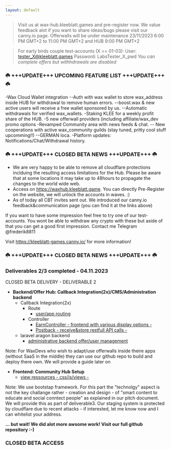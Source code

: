 ```yaml
---
layout: default
---
```


> Visit us at wax-hub.kleeblatt.games and pre-register now.
> We value feedback alot if you want to share ideas/bugs please visit our canny.io page.
> Offerwalls will be under maintenance 23/11/2023 6:00 PM GMT+2 to 11:00 PM GMT+2 and HUB 9:00 PM GMT+2

>For early birds couple test-accounts (X == 01-03):
>User: tester_X@kleeblatt.games
>Password: LabsTester_X_pwd
>*You can complete offers but withhdrawals are disabled*

### ☘️ +++UPDATE+++ UPCOMING FEATURE LIST +++UPDATE+++ ☘️

-Wax Cloud Wallet integration
--Auth with wax wallet to store wax_address inside HUB for withdrawal to remove human errors.
--boost.wax & new active users will receive a free wallet sponsored by us.
--Automatic withdrawals for verified wax_wallets.
-Staking KLEE for a weekly profit share of the HUB.
-5 new offerwall providers (including affiliate/wax_dev promo options
-Revamped Community area with news feeds & chat.
-- New cooperations with active wax_community guilds (stay tuned, pritty cool stuff upcomming!!)
--GERMAN loca.
-Platform updates: Notifications/Chat/Withdrawal history.



### ☘️ +++UPDATE+++ CLOSED BETA NEWS +++UPDATE+++ ☘️

- We are very happy to be able to remove all cloudflare protections inclduing the resulting access limitations for the Hub. Please be aware that at some locations it may take up to 48hours to propagate the changes to the world wide web. 
- Access on https://waxhub.kleeblatt.game. You can directly Pre-Register on the website, we will unlock the accounts in waves. :)
- As of today all CBT invites sent out. We introduced our canny.io feedback&communication page (you can find it at the links above)

If you want to have some impression feel free to try one of our test-accounts. You wont be able to withdraw any crypto with these but aside of that you can get a good first impression. Contact me Telegram @frederik8811

Visit https://kleeblatt-games.canny.io/ for more information!

### ☘️ +++UPDATE+++ CLOSED BETA NEWS +++UPDATE+++ ☘️


### Deliverables 2/3 completed - 04.11.2023

CLOSED BETA DELIVERY - DELIVERABLE 2
  - **Backend/Offer Hub: Callback Integration(2x)/CMS/Administration backend**
    - Callback Integration(2x)
      - Route
        - [user/app routing](https://github.com/KleeblattGames/WAX-Earn-and-Community-Hub/blob/main/offerwall/routes/web.php)
      - Controller
        - [EarnController - frontend with various display options - ](https://github.com/KleeblattGames/WAX-Earn-and-Community-Hub/blob/main/offerwall/app/Http/Controllers/EarnController.php)
        - [Postback - receive&store restfull API calls - ](https://github.com/KleeblattGames/WAX-Earn-and-Community-Hub/blob/main/offerwall/app/Http/Controllers/NotikPostbackController.php)
    - laravel aragon backend
       - [administrative backend offer/user management](https://github.com/KleeblattGames/argon-dashboard-laravel)
  
  Note: For WaxDevs who wish to adapt/use offerwalls inside theire apps (without SaaS in the middle) they can use our github repo to build and deploy there own. We will provide a guide later on
  
  - **Frontend: Community Hub Setup**
      - [view ressources - css/js/views -](https://github.com/KleeblattGames/WAX-Earn-and-Community-Hub/tree/main/offerwall/resources)
  
  Note: We use bootstap framework. For this part the "technolgy" aspect is not the key challange rather - creation and design - of "smart content to educate and social conntect people" as explained in our pitch document. We will provide this as part of deliverable3. Our staging system is protected by cloudflare due to recent attacks - if interested, let me know now and I can whitelist your address.
      

**... but wait! We did alot more awsome work! Visit our full github repository :-)**


### CLOSED BETA ACCESS


 
        
 
